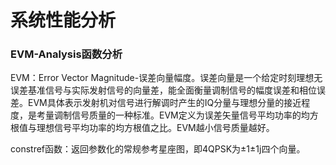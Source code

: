 # 系统性能分析

### EVM-Analysis函数分析

EVM：Error Vector Magnitude-误差向量幅度。误差向量是一个给定时刻理想无误差基准信号与实际发射信号的向量差，能全面衡量调制信号的幅度误差和相位误差。EVM具体表示发射机对信号进行解调时产生的IQ分量与理想分量的接近程度，是考量调制信号质量的一种标准。EVM定义为误差矢量信号平均功率的均方根值与理想信号平均功率的均方根值之比。EVM越小信号质量越好。

constref函数：返回参数化的常规参考星座图，即4QPSK为±1±1j四个向量。

